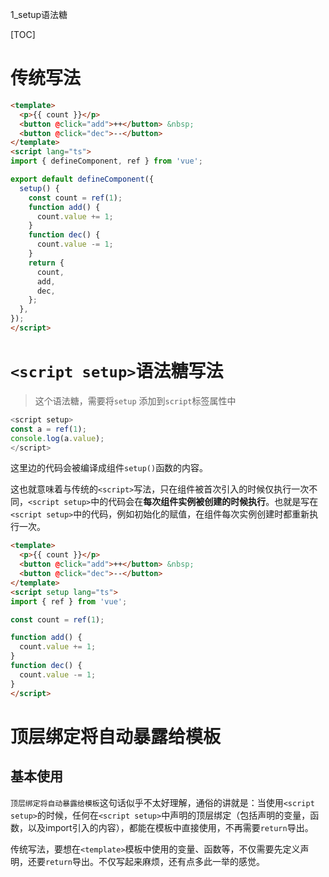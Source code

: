 1_setup语法糖

[TOC]

# 传统写法

```html
<template>
  <p>{{ count }}</p>
  <button @click="add">++</button> &nbsp;
  <button @click="dec">--</button>
</template>
<script lang="ts">
import { defineComponent, ref } from 'vue';

export default defineComponent({
  setup() {
    const count = ref(1);
    function add() {
      count.value += 1;
    }
    function dec() {
      count.value -= 1;
    }
    return {
      count,
      add,
      dec,
    };
  },
});
</script>
```

# `<script setup>`语法糖写法

> 这个语法糖，需要将`setup` 添加到`script`标签属性中

```ts
<script setup>
const a = ref(1);
console.log(a.value);
</script>
```
这里边的代码会被编译成组件`setup()`函数的内容。

这也就意味着与传统的`<script>`写法，只在组件被首次引入的时候仅执行一次不同，`<script setup>`中的代码会在**每次组件实例被创建的时候执行**。也就是写在`<script setup>`中的代码，例如初始化的赋值，在组件每次实例创建时都重新执行一次。

```html
<template>
  <p>{{ count }}</p>
  <button @click="add">++</button> &nbsp;
  <button @click="dec">--</button>
</template>
<script setup lang="ts">
import { ref } from 'vue';

const count = ref(1);

function add() {
  count.value += 1;
}
function dec() {
  count.value -= 1;
}
</script>
```

# 顶层绑定将自动暴露给模板

## 基本使用

`顶层绑定将自动暴露给模板`这句话似乎不太好理解，通俗的讲就是：当使用`<script setup>`的时候，任何在`<script setup>`中声明的顶层绑定（包括声明的变量，函数，以及import引入的内容），都能在模板中直接使用，不再需要`return`导出。

传统写法，要想在`<template>`模板中使用的变量、函数等，不仅需要先定义声明，还要`return`导出。不仅写起来麻烦，还有点多此一举的感觉。